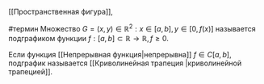 [[Пространственная фигура]],  


#термин
Множество $G = {(x, y) \in \mathbb{R}^2: x \in [a,b], y \in [0, f(x)]}$ называется подграфиком функции $f: [a,b] \subset \mathbb{R} \to \mathbb{R}, f \ge 0$.

Если функция [[Непрерывная функция|непрерывна]] $f \in C[a,b]$, подграфик называется [[Криволинейная трапеция |криволинейной трапецией]].